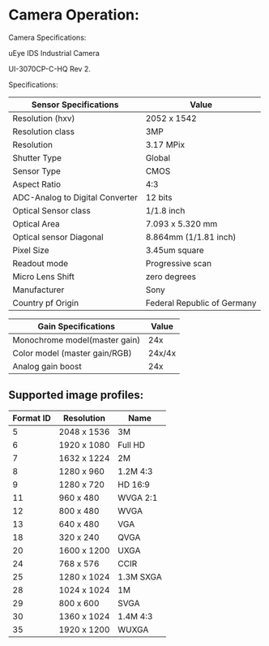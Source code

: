 # Camera Operation:

Camera Specifications: 

uEye IDS Industrial Camera

UI-3070CP-C-HQ Rev 2.

Specifications:

|Sensor Specifications|Value|
|------|-----|
|Resolution (hxv)| 2052 x 1542|
|Resolution class|3MP|
|Resolution|3.17 MPix|
|Shutter Type|Global|
|Sensor Type| CMOS|
|Aspect Ratio|4:3|
|ADC-Analog to Digital Converter|12 bits|
|Optical Sensor class|1/1.8 inch|
|Optical Area|7.093 x 5.320 mm|
|Optical sensor Diagonal|8.864mm (1/1.81 inch)|
|Pixel Size|3.45um square|
|Readout mode|Progressive scan|
|Micro Lens Shift|zero degrees|
|Manufacturer|Sony|
|Country pf Origin| Federal Republic of Germany|


|Gain Specifications|Value|
|-----|-----|
|Monochrome model(master gain)|24x|
|Color model (master gain/RGB)|24x/4x|
|Analog gain boost|24x|


## Supported image profiles:

|Format ID|Resolution|Name|
|-----|-----|-----|
|5|2048 x 1536|3M|
|6|1920 x 1080|Full HD|16:9|
7|1632 x 1224|2M|
|8|1280 x 960|1.2M 4:3|
|9|1280 x 720|HD 16:9|
|11|960 x 480|WVGA 2:1|
|12|800 x 480|WVGA|
|13|640 x 480|VGA|
|18|320 x 240|QVGA|
|20|1600 x 1200|UXGA|
|24|768 x 576|CCIR|
|25|1280 x 1024|1.3M SXGA|
|28|1024 x 1024|1M|
|29|800 x 600|SVGA|
|30|1360 x 1024|1.4M 4:3|
|35|1920 x 1200|WUXGA|
